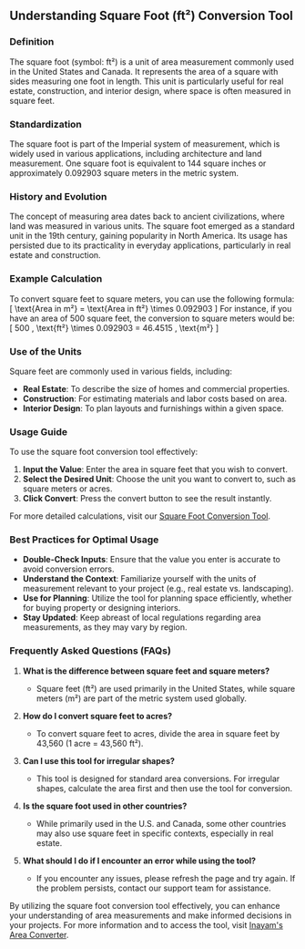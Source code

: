 ## Understanding Square Foot (ft²) Conversion Tool

### Definition
The square foot (symbol: ft²) is a unit of area measurement commonly used in the United States and Canada. It represents the area of a square with sides measuring one foot in length. This unit is particularly useful for real estate, construction, and interior design, where space is often measured in square feet.

### Standardization
The square foot is part of the Imperial system of measurement, which is widely used in various applications, including architecture and land measurement. One square foot is equivalent to 144 square inches or approximately 0.092903 square meters in the metric system.

### History and Evolution
The concept of measuring area dates back to ancient civilizations, where land was measured in various units. The square foot emerged as a standard unit in the 19th century, gaining popularity in North America. Its usage has persisted due to its practicality in everyday applications, particularly in real estate and construction.

### Example Calculation
To convert square feet to square meters, you can use the following formula:
\[ \text{Area in m²} = \text{Area in ft²} \times 0.092903 \]
For instance, if you have an area of 500 square feet, the conversion to square meters would be:
\[ 500 \, \text{ft²} \times 0.092903 = 46.4515 \, \text{m²} \]

### Use of the Units
Square feet are commonly used in various fields, including:
- **Real Estate**: To describe the size of homes and commercial properties.
- **Construction**: For estimating materials and labor costs based on area.
- **Interior Design**: To plan layouts and furnishings within a given space.

### Usage Guide
To use the square foot conversion tool effectively:
1. **Input the Value**: Enter the area in square feet that you wish to convert.
2. **Select the Desired Unit**: Choose the unit you want to convert to, such as square meters or acres.
3. **Click Convert**: Press the convert button to see the result instantly.

For more detailed calculations, visit our [Square Foot Conversion Tool](https://www.inayam.co/unit-converter/area).

### Best Practices for Optimal Usage
- **Double-Check Inputs**: Ensure that the value you enter is accurate to avoid conversion errors.
- **Understand the Context**: Familiarize yourself with the units of measurement relevant to your project (e.g., real estate vs. landscaping).
- **Use for Planning**: Utilize the tool for planning space efficiently, whether for buying property or designing interiors.
- **Stay Updated**: Keep abreast of local regulations regarding area measurements, as they may vary by region.

### Frequently Asked Questions (FAQs)

1. **What is the difference between square feet and square meters?**
   - Square feet (ft²) are used primarily in the United States, while square meters (m²) are part of the metric system used globally. 

2. **How do I convert square feet to acres?**
   - To convert square feet to acres, divide the area in square feet by 43,560 (1 acre = 43,560 ft²).

3. **Can I use this tool for irregular shapes?**
   - This tool is designed for standard area conversions. For irregular shapes, calculate the area first and then use the tool for conversion.

4. **Is the square foot used in other countries?**
   - While primarily used in the U.S. and Canada, some other countries may also use square feet in specific contexts, especially in real estate.

5. **What should I do if I encounter an error while using the tool?**
   - If you encounter any issues, please refresh the page and try again. If the problem persists, contact our support team for assistance.

By utilizing the square foot conversion tool effectively, you can enhance your understanding of area measurements and make informed decisions in your projects. For more information and to access the tool, visit [Inayam's Area Converter](https://www.inayam.co/unit-converter/area).